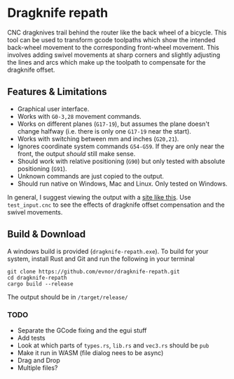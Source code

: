 # Dragknife repath
CNC dragknives trail behind the router like the back wheel of a bicycle. This tool can be used to transform gcode toolpaths which show the intended back-wheel movement to the corresponding front-wheel movement. This involves adding swivel movements at sharp corners and slightly adjusting the lines and arcs which make up the toolpath to compensate for the dragknife offset.

## Features & Limitations
* Graphical user interface.
* Works with `G0-3,28` movement commands.
* Works on different planes (`G17-19`), but assumes the plane doesn't change halfway (i.e. there is only one `G17-19` near the start).
* Works with switching between mm and inches (`G20,21`).
* Ignores coordinate system commands `G54-G59`. If they are only near the front, the output _should_ still make sense.
* Should work with relative positioning (`G90`) but only tested with absolute positioning (`G91`).
* Unknown commands are just copied to the output.
* Should run native on Windows, Mac and Linux. Only tested on Windows.

In general, I suggest viewing the output with a [site like this](https://ncviewer.com). Use `test_input.cnc` to see the effects of dragknife offset compensation and the swivel movements.

## Build & Download
A windows build is provided (`dragknife-repath.exe`).
To build for your system, install Rust and Git and run the following in your terminal
```
git clone https://github.com/evnor/dragknife-repath.git
cd dragknife-repath
cargo build --release
```
The output should be in `/target/release/`

### TODO
* Separate the GCode fixing and the egui stuff
* Add tests
* Look at which parts of `types.rs`, `lib.rs` and `vec3.rs` should be `pub`
* Make it run in WASM (file dialog nees to be async)
* Drag and Drop
* Multiple files?